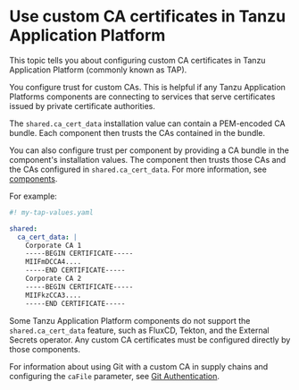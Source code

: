# Use custom CA certificates in Tanzu Application Platform

This topic tells you about configuring custom CA certificates in Tanzu Application Platform
(commonly known as TAP).

You configure trust for custom CAs. This is helpful if any Tanzu Application Platforms components
are connecting to services that serve certificates issued by private certificate authorities.

The `shared.ca_cert_data` installation value can contain a PEM-encoded CA bundle. Each component
then trusts the CAs contained in the bundle.

You can also configure trust per component by providing a CA bundle in the component's installation
values. The component then trusts those CAs and the CAs configured in `shared.ca_cert_data`.
For more information, see [components](../../components.hbs.md).

For example:

```yaml
#! my-tap-values.yaml

shared:
  ca_cert_data: |
    Corporate CA 1
    -----BEGIN CERTIFICATE-----
    MIIFmDCCA4....
    -----END CERTIFICATE-----
    Corporate CA 2
    -----BEGIN CERTIFICATE-----
    MIIFkzCCA3....
    -----END CERTIFICATE-----

```

Some Tanzu Application Platform components do not support the `shared.ca_cert_data` feature, such as
FluxCD, Tekton, and the External Secrets operator.
Any custom CA certificates must be configured directly by those components.

For information about using Git with a custom CA in supply chains and configuring the `caFile`
parameter, see [Git Authentication](../../scc/git-auth.hbs.md#https-with-custom-ca-certificate).
